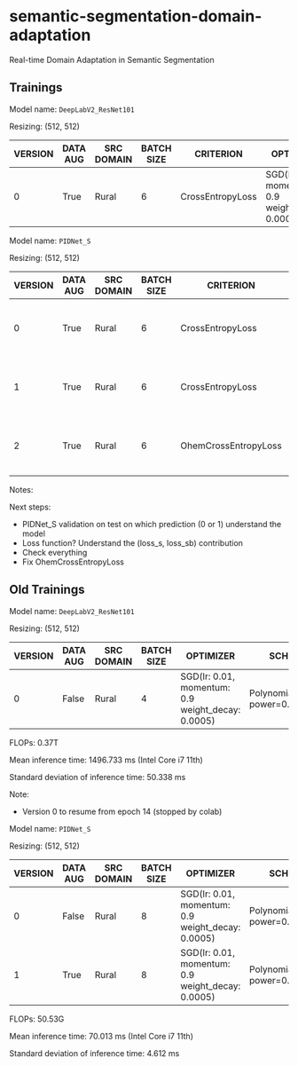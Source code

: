 # semantic-segmentation-domain-adaptation
Real-time Domain Adaptation in Semantic Segmentation

## Trainings

Model name: `DeepLabV2_ResNet101`

Resizing: (512, 512)

| VERSION | DATA AUG | SRC DOMAIN | BATCH SIZE | CRITERION            | OPTIMIZER                                         | SCHEDULER                        | NUM_EPOCHS | TARGET DOMAIN | mIoU (%) |
|---------|----------|------------|------------|----------------------|---------------------------------------------------|----------------------------------|------------|---------------|----------|
| 0       | True     | Rural      | 6          | CrossEntropyLoss     | SGD(lr: 0.01, momentum: 0.9 weight_decay: 0.0005) | PolynomialLR(lr=0.01, power=0.9) | 20         | Rural         |     |



Model name: `PIDNet_S`

Resizing: (512, 512)

| VERSION | DATA AUG | SRC DOMAIN | BATCH SIZE | CRITERION            | OPTIMIZER                                         | SCHEDULER                        | NUM_EPOCHS | TARGET DOMAIN | mIoU (%) |
|---------|----------|------------|------------|----------------------|---------------------------------------------------|----------------------------------|------------|---------------|----------|
| 0       | True     | Rural      | 6          | CrossEntropyLoss     | SGD(lr: 0.01, momentum: 0.9 weight_decay: 0.0005) | PolynomialLR(lr=0.01, power=0.9) | 100        | Rural         | 27.50    |
| 1       | True     | Rural      | 6          | CrossEntropyLoss     | SGD(lr: 0.01, momentum: 0.9 weight_decay: 0.0005) | PolynomialLR(lr=0.01, power=0.9) | 20         | Rural         |     |
| 2       | True     | Rural      | 6          | OhemCrossEntropyLoss | SGD(lr: 0.01, momentum: 0.9 weight_decay: 0.0005) | PolynomialLR(lr=0.01, power=0.9) | 20         | Rural         |     |


Notes:


Next steps:
- PIDNet_S validation on test on which prediction (0 or 1) understand the model
- Loss function? Understand the (loss_s, loss_sb) contribution
- Check everything
- Fix OhemCrossEntropyLoss














## Old Trainings

Model name: `DeepLabV2_ResNet101`

Resizing: (512, 512)

| VERSION | DATA AUG | SRC DOMAIN | BATCH SIZE | OPTIMIZER                                         | SCHEDULER                        | NUM_EPOCHS | TARGET DOMAIN | mIoU (%) |
|---------|----------|------------|------------|---------------------------------------------------|----------------------------------|------------|---------------|----------|
| 0       | False    | Rural      | 4          | SGD(lr: 0.01, momentum: 0.9 weight_decay: 0.0005) | PolynomialLR(lr=0.01, power=0.6) | 20         | Rural         | 20.77    |

FLOPs: 0.37T

Mean inference time: 1496.733 ms (Intel Core i7 11th)

Standard deviation of inference time: 50.338 ms



Note:
- Version 0 to resume from epoch 14 (stopped by colab)



Model name: `PIDNet_S`

Resizing: (512, 512)

| VERSION | DATA AUG | SRC DOMAIN | BATCH SIZE | OPTIMIZER                                         | SCHEDULER                        | NUM_EPOCHS | TARGET DOMAIN | mIoU (%) |
|---------|----------|------------|------------|---------------------------------------------------|----------------------------------|------------|---------------|----------|
| 0       | False    | Rural      | 8          | SGD(lr: 0.01, momentum: 0.9 weight_decay: 0.0005) | PolynomialLR(lr=0.01, power=0.6) | 20         | Rural         | 34.02    |
| 1       | True     | Rural      | 8          | SGD(lr: 0.01, momentum: 0.9 weight_decay: 0.0005) | PolynomialLR(lr=0.01, power=0.6) | 20         | Rural         | 34.33    |

FLOPs: 50.53G

Mean inference time: 70.013 ms (Intel Core i7 11th)

Standard deviation of inference time: 4.612 ms

